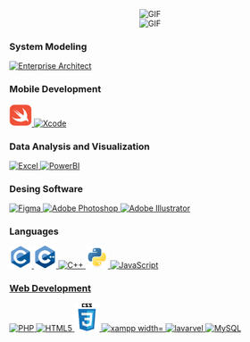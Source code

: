 <div id="header" align="center">
  <img src="https://github.com/user-attachments/assets/2f5de5bd-a721-4f10-9353-22853a6c29f6" width="200" alt="GIF">
<br>
    <img src="https://readme-typing-svg.herokuapp.com?font=Fira+Code&pause=1000&color=F799C5&width=435&lines=Hi+I'm+Geraldine+a+System+Engineering+Student" width="200" alt="GIF">
</div>

<h3 align="left">System Modeling</h3>
<p align="left">
    <a href="ENTERPRISE_ARCHITECT" target="_blank" rel="noreferrer">
    <img src="https://iconape.com/wp-content/files/qp/349811/png/349811.png" alt="Enterprise Architect" width="70" height="70" />
</a>
</p>

  <h3 align="left">Mobile Development</h3>
<p align="left">
  <a href="https://developer.apple.com/swift/" target="_blank" rel="noreferrer">
    <img src="https://raw.githubusercontent.com/devicons/devicon/master/icons/swift/swift-original.svg" alt="Swift" width="40" height="40" />
  </a>
    <a href="https://developer.apple.com/xcode/" target="_blank" rel="noreferrer">
    <img src="https://cdn.jsdelivr.net/gh/devicons/devicon/icons/xcode/xcode-original.svg" alt="Xcode" width="40" height="40" />
  </a>
</p>

<h3 align="left">Data Analysis and Visualization</h3>
<p align="left">
  <a href="https://static-00.iconduck.com/assets.00/ms-excel-icon-256x224-i8j8w5l8.png" target="_blank" rel="noreferrer">
    <img src="https://static-00.iconduck.com/assets.00/ms-excel-icon-256x224-i8j8w5l8.png" alt="Excel" width="40" height="40" />
  </a>
   <a href="https://logohistory.net/wp-content/uploads/2023/05/Power-BI-Symbol-2048x1152.png" target="_blank" rel="noreferrer">
    <img src="https://upload.wikimedia.org/wikipedia/commons/thumb/c/cf/New_Power_BI_Logo.svg/1200px-New_Power_BI_Logo.svg.png" alt="PowerBI" width="50" height="40" />
  </a>  
</p>

  <h3 align="left"> Desing Software</h3>
<p align="left">
     <a href="https://www.figma.com/" target="_blank" rel="noreferrer">
    <img src="https://www.vectorlogo.zone/logos/figma/figma-icon.svg" alt="Figma" width="40" height="40" />
  </a>
  <a href="https://upload.wikimedia.org/wikipedia/commons/thumb/a/af/Adobe_Photoshop_CC_icon.svg/1200px-Adobe_Photoshop_CC_icon.svg.png" target="_blank" rel="noreferrer">
    <img src="https://upload.wikimedia.org/wikipedia/commons/thumb/a/af/Adobe_Photoshop_CC_icon.svg/1200px-Adobe_Photoshop_CC_icon.svg.png" alt="Adobe Photoshop" width="40" height="40" />  </a>
  <a href="https://upload.wikimedia.org/wikipedia/commons/thumb/f/fb/Adobe_Illustrator_CC_icon.svg/1200px-Adobe_Illustrator_CC_icon.svg.png" target="_blank" rel="noreferrer">
    <img src="https://upload.wikimedia.org/wikipedia/commons/thumb/f/fb/Adobe_Illustrator_CC_icon.svg/1200px-Adobe_Illustrator_CC_icon.svg.png" alt="Adobe Illustrator" width="40" height="40" />
  </a>
</p>


<h3 align="left">Languages</h3>
<p align="left">
  <a href="https://www.w3schools.com/c/" target="_blank" rel="noreferrer">
    <img src="https://raw.githubusercontent.com/devicons/devicon/master/icons/c/c-original.svg" alt="C" width="40" height="40" />
  </a>
  <a href="https://www.w3schools.com/cpp/" target="_blank" rel="noreferrer">
    <img src="https://raw.githubusercontent.com/devicons/devicon/master/icons/cplusplus/cplusplus-original.svg" alt="C++" width="40" height="40" />
  </a>
  <a href="https://media.licdn.com/dms/image/D4D12AQEfpm1hZiEN6Q/article-cover_image-shrink_720_1280/0/1673639331003?e=2147483647&v=beta&t=y-2SK0tAKIhMI4adSJ-kODboj4OUznZgWe95jOdHoww" target="_blank" rel="noreferrer">
    <img src="https://media.licdn.com/dms/image/D4D12AQEfpm1hZiEN6Q/article-cover_image-shrink_720_1280/0/1673639331003?e=2147483647&v=beta&t=y-2SK0tAKIhMI4adSJ-kODboj4OUznZgWe95jOdHoww" alt="C++" width="40" height="40" /> </a>
  <a href="https://www.python.org" target="_blank" rel="noreferrer">
    <img src="https://raw.githubusercontent.com/devicons/devicon/master/icons/python/python-original.svg" alt="Python" width="40" height="40" />
  </a>
  <a href="https://developer.mozilla.org/en-US/docs/Web/JavaScript" target="_blank" rel="noreferrer">
    <img src="https://hackslash.geca.ac.in/pic/javascript.png" alt="JavaScript" width="40" height="40" />
</p>

  <h3 align="left">Web Development</h3>
<p align="left">
  <a href="https://pngimg.com/uploads/php/php_PNG34.png" target="_blank" rel="noreferrer">
    <img src="https://pngimg.com/uploads/php/php_PNG34.png" alt="PHP" width="40" height="40" />
  </a>
  <a href="https://www.html5.com" target="_blank" rel="noreferrer">
    <img src="https://cdn.jsdelivr.net/gh/devicons/devicon/icons/html5/html5-original.svg" alt="HTML5" width="40" height="40" />
  </a>
  <a href="https://www.w3schools.com/css/" target="_blank" rel="noreferrer">
    <img src="https://raw.githubusercontent.com/github/explore/80688e429a7d4ef2fca1e82350fe8e3517d3494d/topics/css/css.png" alt="CSS" width="45" height="50" />
  </a>
     <a href="xampp" target="_blank" rel="noreferrer">
    <img src="https://static-00.iconduck.com/assets.00/xampp-icon-1016x1024-w3cmucev.png" alt="xampp width="40" height="40" />
  </a>
     <a href="laravel" target="_blank" rel="noreferrer">
    <img src="https://th.bing.com/th/id/R.b3b644aa4995aee815fb831d715c4c68?rik=xmFh2anLSp0SDQ&pid=ImgRaw&r=0" alt="lavarvel" width="40" height="40" />
  </a>
   <a href="https://static-00.iconduck.com/assets.00/database-mysql-icon-1849x2048-81vgyimd.png" target="_blank" rel="noreferrer">
    <img src="https://github.com/user-attachments/assets/02d9f064-f75b-417e-8938-b663ae813d9d" alt="MySQL" width="45" height="50" />
  </a>
</p>

